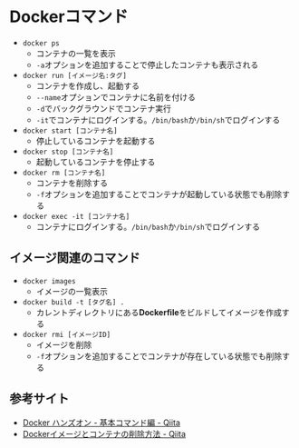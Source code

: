 # Dockerコマンド

- `docker ps`
    - コンテナの一覧を表示
    - `-a`オプションを追加することで停止したコンテナも表示される
- `docker run [イメージ名:タグ]`
    - コンテナを作成し、起動する
    - `--name`オプションでコンテナに名前を付ける
    - `-d`でバックグラウンドでコンテナ実行
    - `-it`でコンテナにログインする。`/bin/bash`か`/bin/sh`でログインする
- `docker start [コンテナ名]`
    - 停止しているコンテナを起動する
- `docker stop [コンテナ名]`
    - 起動しているコンテナを停止する
- `docker rm [コンテナ名]`
    - コンテナを削除する
    - `-f`オプションを追加することでコンテナが起動している状態でも削除する
- `docker exec -it [コンテナ名]`
    - コンテナにログインする。`/bin/bash`か`/bin/sh`でログインする

## イメージ関連のコマンド

- `docker images`
    - イメージの一覧表示
- `docker build -t [タグ名] .`
    - カレントディレクトリにある**Dockerfile**をビルドしてイメージを作成する
- `docker rmi [イメージID]`
    - イメージを削除
    - `-f`オプションを追加することでコンテナが存在している状態でも削除する

## 参考サイト

- [Docker ハンズオン - 基本コマンド編 - Qiita](https://qiita.com/hihihiroro/items/6dda871dc2566801a6da)
- [Dockerイメージとコンテナの削除方法 - Qiita](https://qiita.com/tifa2chan/items/e9aa408244687a63a0ae)